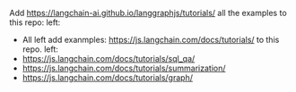 Add https://langchain-ai.github.io/langgraphjs/tutorials/ all the examples to this repo: left:
- All left
add exanmples: https://js.langchain.com/docs/tutorials/ to this repo. left:
- https://js.langchain.com/docs/tutorials/sql_qa/
- https://js.langchain.com/docs/tutorials/summarization/
- https://js.langchain.com/docs/tutorials/graph/